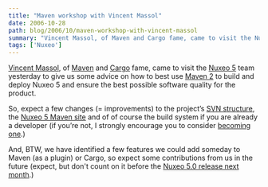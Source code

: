```yaml
---
title: "Maven workshop with Vincent Massol"
date: 2006-10-28
path: blog/2006/10/maven-workshop-with-vincent-massol
summary: "Vincent Massol, of Maven and Cargo fame, came to visit the Nuxeo 5 team yesterday to give us some advice on how to best use Maven 2 to build and deploy Nuxeo 5 and ensure the best possible software quality for the product."
tags: ['Nuxeo']
---
```


<p><a href="http://blogs.codehaus.org/people/vmassol/">Vincent Massol</a>, of <a href="http://www.amazon.com/dp/0596007507/">Maven</a> and <a href="http://cargo.codehaus.org/">Cargo</a> fame, came to visit the <a href="http://www.nuxeo.org/">Nuxeo 5</a> team yesterday to give us some advice on how to best use <a href="http://maven.apache.org/">Maven 2</a> to build and deploy Nuxeo 5 and ensure the best possible software quality for the product.</p><p>So, expect a few changes (= improvements) to the project&#8217;s <a href="http://svn.nuxeo.org/">SVN structure</a>, the <a href="http://maven.nuxeo.org/">Nuxeo 5 Maven site</a> and of of course the build system if you are already a developer (if you&#8217;re not, I strongly encourage you to consider <a href="http://www.nuxeo.org/sections/community/">becoming one</a>.) </p><p>And, BTW, we have identified a few features we could add someday to Maven (as a plugin) or Cargo, so expect some contributions from us in the future (expect, but don't count on it before the <a href="http://www.nuxeo.org/sections/about/roadmap/">Nuxeo 5.0 release next month</a>.)</p> 

